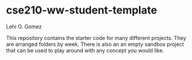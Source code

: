 # cse210-ww-student-template
Lehi O. Gomez

This repository contains the starter code for many different projects. They are arranged folders by week. There is also an an empty sandbox project that can be used to play around with any concept you would like.
